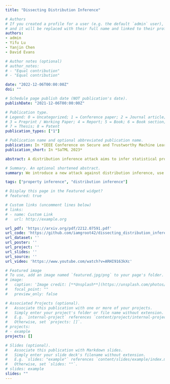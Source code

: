 ```yaml
---
title: "Dissecting Distribution Inference"

# Authors
# If you created a profile for a user (e.g. the default `admin` user), write the username (folder name) here 
# and it will be replaced with their full name and linked to their profile.
authors:
- admin
- Yifu Lu
- Yanjin Chen
- David Evans

# Author notes (optional)
# author_notes:
# - "Equal contribution"
# - "Equal contribution"

date: "2022-12-06T00:00:00Z"
doi: ""

# Schedule page publish date (NOT publication's date).
publishDate: "2021-12-06T00:00:00Z"

# Publication type.
# Legend: 0 = Uncategorized; 1 = Conference paper; 2 = Journal article;
# 3 = Preprint / Working Paper; 4 = Report; 5 = Book; 6 = Book section;
# 7 = Thesis; 8 = Patent
publication_types: ["1"]

# Publication name and optional abbreviated publication name.
publication: In *IEEE Conference on Secure and Trustworthy Machine Learning, 2023*
publication_short: In *SaTML 2023*

abstract: A distribution inference attack aims to infer statistical properties of data used to train machine learning models. These attacks are sometimes surprisingly potent, but the factors that impact distribution inference risk are not well understood and demonstrated attacks often rely on strong and unrealistic assumptions such as full knowledge of training environments even in supposedly black-box threat scenarios. To improve understanding of distribution inference risks, we develop a new black-box attack that even outperforms the best known white-box attack in most settings. Using this new attack, we evaluate distribution inference risk while relaxing a variety of assumptions about the adversary's knowledge under black-box access, like known model architectures and label-only access. Finally, we evaluate the effectiveness of previously proposed defenses and introduce new defenses.  We find that although noise-based defenses appear to be ineffective, a simple re-sampling defense can be highly effective.

# Summary. An optional shortened abstract.
summary: We introduce a new attack against distribution inference, use it to evaluate inference risk under realistic assumptions, and develop effective defenses.

tags: ["property inference", "distribution inference"]

# Display this page in the Featured widget?
# featured: true

# Custom links (uncomment lines below)
# links:
# - name: Custom Link
#   url: http://example.org

url_pdf: 'https://arxiv.org/pdf/2212.07591.pdf'
url_code: 'https://github.com/iamgroot42/dissecting_distribution_inference'
url_dataset: ''
url_poster: ''
url_project: ''
url_slides: ''
url_source: ''
url_video: 'https://www.youtube.com/watch?v=ARHI9163kXc'

# Featured image
# To use, add an image named `featured.jpg/png` to your page's folder. 
# image:
#   caption: 'Image credit: [**Unsplash**](https://unsplash.com/photos/pLCdAaMFLTE)'
#   focal_point: ""
#   preview_only: false

# Associated Projects (optional).
#   Associate this publication with one or more of your projects.
#   Simply enter your project's folder or file name without extension.
#   E.g. `internal-project` references `content/project/internal-project/index.md`.
#   Otherwise, set `projects: []`.
# projects:
# - example
projects: []

# Slides (optional).
#   Associate this publication with Markdown slides.
#   Simply enter your slide deck's filename without extension.
#   E.g. `slides: "example"` references `content/slides/example/index.md`.
#   Otherwise, set `slides: ""`.
# slides: example
slides: ""
---
```


<!-- {{% callout note %}}
Click the *Cite* button above to demo the feature to enable visitors to import publication metadata into their reference management software.
{{% /callout %}}

{{% callout note %}}
Create your slides in Markdown - click the *Slides* button to check out the example.
{{% /callout %}}

Supplementary notes can be added here, including [code, math, and images](https://wowchemy.com/docs/writing-markdown-latex/). -->
